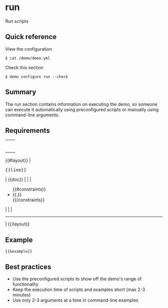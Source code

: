 # run

Run scripts

## Quick reference

View the configuration

```
$ cat /demo/demo.yml 
```

Check this section

```
$ demo configure run --check
```

## Summary

The run section contains information on executing the demo, so someone can execute it automatically using preconfigured scripts or manually using command-line arguments.

## Requirements

|                     |         |
| ------------------- | ------- |
|                     | <hr>    |
{{#layout}}
| <pre>{{line}}</pre> | {{doc}} |
|                     | <ul>{{#constraints}}<li>{{.}}</li>{{/constraints}}</ul> |
|                     | <hr>    |
{{/layout}}

## Example

```
{{&example}}
```

## Best practices

+ Use the preconfigured scripts to show off the demo's range of functionality
+ Keep the execution time of scripts and examples short (max 2-3 minutes)
+ Use only 2-3 arguments at a time in command-line examples
